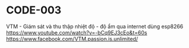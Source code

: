 # CODE-003
VTM - Giám sát và thu thập nhiệt độ - độ ẩm qua internet dùng esp8266
https://www.youtube.com/watch?v=-bCq9EJ3cEo&t=60s
https://www.facebook.com/VTM.passion.is.unlimited/
